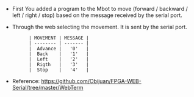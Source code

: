 * First You added a program to the Mbot to move (forward / backward / left / right / stop) based on the message received by the serial port.
* Through the web selecting the movement. It is sent by the serial port.

            | MOVEMENT | MESSAGE |
            | -------- | ------- |
            |  Advance |   '0'   |
            |  Back    |   '1'   |
            |  Left    |   '2'   |
            |  Rigth   |   '3'   |
            |  Stop    |   '4'   |

* Reference: https://github.com/Obijuan/FPGA-WEB-Serial/tree/master/WebTerm
